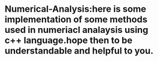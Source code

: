 # Numerical-Analysis:here is some implementation of some methods used in numeriacl analaysis using c++ language.hope then to be understandable and helpful to you.
